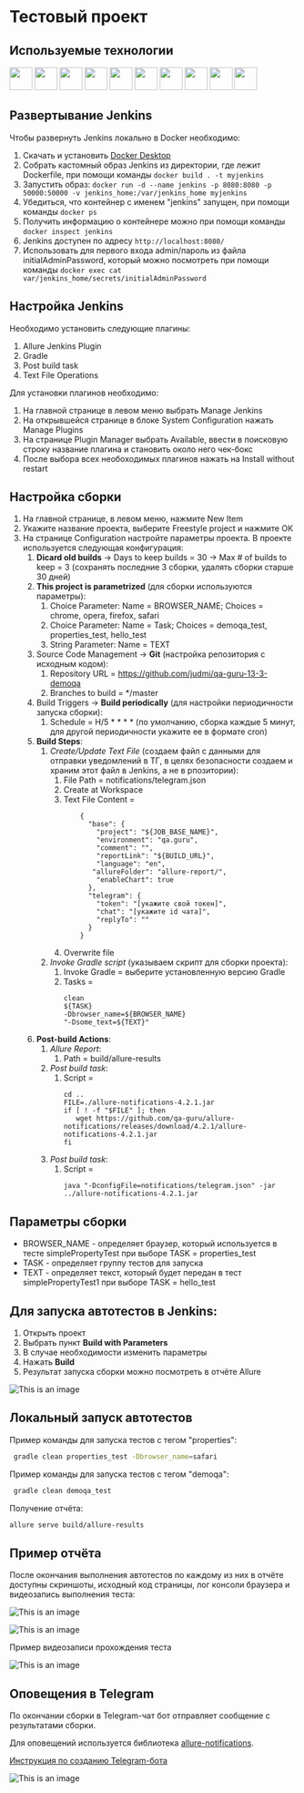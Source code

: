 # Тестовый проект

## Используемые технологии

<a href="https://www.java.com/"><img src="/images/icons/java.svg" height="40"></a>
<a href="https://gradle.org/"><img src="/images/icons/gradle.svg" height="40"></a>
<a href="https://www.jetbrains.com/idea/"><img src="/images/icons/intellij-idea.svg" height="40"></a>
<a href="https://selenide.org/"><img src="/images/icons/selenide.svg" height="40"></a>
<a href="https://junit.org/"><img src="/images/icons/junit5.svg" height="40"></a>
<a href="https://aerokube.com/selenoid/latest/"><img src="/images/icons/selenoid.svg" height="40"></a>
<a href="https://www.docker.com/"><img src="/images/icons/docker-icon.svg" height="40"></a>
<a href="https://www.jenkins.io/"><img src="/images/icons/jenkins.svg" height="40"></a>
<a href="https://docs.qameta.io/allure/"><img src="/images/icons/allure.svg" height="40"></a>
<a href="https://telegram.org/"><img src="/images/icons/telegram.svg" height="40"></a>


## Развертывание Jenkins
Чтобы развернуть Jenkins локально в Docker необходимо:
1. Скачать и установить [Docker Desktop](https://www.docker.com/products/docker-desktop/)
2. Собрать кастомный образ Jenkins из директории, где лежит Dockerfile, при помощи команды
 ```docker build . -t myjenkins```
1. Запустить образ: ```docker run -d --name jenkins -p 8080:8080 -p 50000:50000 -v jenkins_home:/var/jenkins_home myjenkins```
1. Убедиться, что контейнер с именем "jenkins" запущен, при помощи команды ```docker ps```
1. Получить информацию о контейнере можно при помощи команды ```docker inspect jenkins```
1. Jenkins доступен по адресу ```http://localhost:8080/```
1. Использовать для первого входа admin/пароль из файла initialAdminPassword, который можно посмотреть при помощи команды ```docker exec cat var/jenkins_home/secrets/initialAdminPassword```

## Настройка Jenkins
Необходимо установить следующие плагины:
1. Allure Jenkins Plugin
1. Gradle
1. Post build task
1. Text File Operations

Для установки плагинов необходимо:
1. На главной странице в левом меню выбрать Manage Jenkins
1. На открывшейся странице в блоке System Configuration нажать Manage Plugins
1. На странице Plugin Manager выбрать Available, ввести в поисковую строку название плагина и становить около него чек-бокс
1. После выбора всех необоходимых плагинов нажать на Install without restart


## Настройка сборки
1. На главной странице, в левом меню, нажмите New Item
1. Укажите название проекта, выберите Freestyle project и нажмите ОК
1. На странице Configuration настройте параметры проекта. В проекте используется следующая конфигурация:
   1. **Dicard old builds** -> Days to keep builds = 30 -> Max # of builds to keep = 3 (сохранять последние 3 сборки, удалять сборки старше 30 дней)
   1. **This project is parametrized** (для сборки используются параметры):
      1. Choice Parameter: Name = BROWSER_NAME; Choices = chrome, opera, firefox, safari
      1. Choice Parameter: Name = Task; Choices = demoqa_test, properties_test, hello_test
      1. String Parameter: Name = TEXT
   1. Source Code Management -> **Git** (настройка репозитория с исходным кодом):
      1. Repository URL = https://github.com/judmi/qa-guru-13-3-demoqa
      1. Branches to build = */master
   1. Build Triggers -> **Build periodically** (для настройки периодичности запуска сборки):
      1. Schedule = H/5 * * * * (по умолчанию, сборка каждые 5 минут, для другой периодичности укажите ее в формате cron)
   1. **Build Steps**:
      1. *Create/Update Text File* (создаем файл с данными для отправки уведомлений в ТГ, в целях безопасности создаем и храним этот файл в Jenkins, а не в рпозитории):
         1. File Path = notifications/telegram.json
         1. Create at Workspace
         1. Text File Content = 
             ```
                 {
                   "base": {
                     "project": "${JOB_BASE_NAME}",
                     "environment": "qa.guru",
                     "comment": "",
                     "reportLink": "${BUILD_URL}",
                     "language": "en",
                    "allureFolder": "allure-report/",
                     "enableChart": true
                   },
                   "telegram": {
                     "token": "[укажите свой токен]",
                     "chat": "[укажите id чата]",
                     "replyTo": ""
                   }
                 }
             ```
         1. Overwrite file
      1. *Invoke Gradle script* (указываем скрипт для сборки проекта):
         1. Invoke Gradle = выберите установленную версию Gradle
         1. Tasks = 
             ```
             clean
             ${TASK}
             -Dbrowser_name=${BROWSER_NAME}
             "-Dsome_text=${TEXT}"
             ```
   1. **Post-build Actions**:
      1. *Allure Report*:
         1. Path = build/allure-results
      1. *Post build task*:
         1. Script = 
            ```
            cd ..
            FILE=./allure-notifications-4.2.1.jar
            if [ ! -f "$FILE" ]; then
               wget https://github.com/qa-guru/allure-notifications/releases/download/4.2.1/allure-notifications-4.2.1.jar
            fi
            ```
      1. *Post build task*:
         1. Script = 
            ```
            java "-DconfigFile=notifications/telegram.json" -jar ../allure-notifications-4.2.1.jar
            ```

## Параметры сборки

* BROWSER_NAME - определяет браузер, который используется в тесте simplePropertyTest при выборе TASK = properties_test
* TASK - определяет группу тестов для запуска
* TEXT - определяет текст, который будет передан в тест simplePropertyTest1 при выборе TASK = hello_test

## Для запуска автотестов в Jenkins:
1. Открыть проект
1. Выбрать пункт **Build with Parameters**
1. В случае необходимости изменить параметры
1. Нажать **Build**
1. Результат запуска сборки можно посмотреть в отчёте Allure

![This is an image](/images/screenshots/build.PNG)

## Локальный запуск автотестов
Пример команды для запуска тестов с тегом "properties":
```bash
 gradle clean properties_test -Dbrowser_name=safari
```
Пример команды для запуска тестов с тегом "demoqa":
```bash
 gradle clean demoqa_test
```

Получение отчёта:
```bash
allure serve build/allure-results
```


## Пример отчёта
После окончания выполнения автотестов по каждому из них в отчёте доступны скриншоты, исходный код страницы, лог консоли браузера и видеозапись выполнения теста:

![This is an image](/images/screenshots/allure-report-1.PNG)

![This is an image](/images/screenshots/allure-report.PNG)


Пример видеозаписи прохождения теста

![This is an image](/images/screenshots/demoqa-test.gif)


## Оповещения в Telegram
По окончании сборки в Telegram-чат бот отправляет сообщение с результатами сборки.

Для оповещений используется библиотека [allure-notifications](https://github.com/qa-guru/allure-notifications).

[Инструкция по созданию Telegram-бота](https://github.com/qa-guru/knowledge-base/wiki/11.-%D0%A2%D0%B5%D0%BB%D0%B5%D0%B3%D1%80%D0%B0%D0%BC-%D0%B1%D0%BE%D1%82.-%D0%9E%D1%82%D0%BF%D1%80%D0%B0%D0%B2%D0%BB%D1%8F%D0%B5%D0%BC-%D1%83%D0%B2%D0%B5%D0%B4%D0%BE%D0%BC%D0%BB%D0%B5%D0%BD%D0%B8%D1%8F-%D0%BE-%D1%80%D0%B5%D0%B7%D1%83%D0%BB%D1%8C%D1%82%D0%B0%D1%82%D0%B0%D1%85-%D0%BF%D1%80%D0%BE%D1%85%D0%BE%D0%B6%D0%B4%D0%B5%D0%BD%D0%B8%D1%8F-%D1%82%D0%B5%D1%81%D1%82%D0%BE%D0%B2)

![This is an image](/images/screenshots/telegram-notification.PNG)
